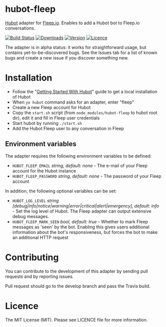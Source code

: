 # hubot-fleep

[Hubot](https://github.com/github/hubot) adapter for [Fleep.io](http://fleep.io).
Enables to add a Hubot bot to Fleep.io conversations.

[![Build Status](https://img.shields.io/travis/anroots/hubot-fleep.svg)](https://travis-ci.org/anroots/hubot-fleep)
[![Downloads](https://img.shields.io/npm/dm/hubot-fleep.svg)](https://www.npmjs.com/package/hubot-fleep)
[![Version](https://img.shields.io/npm/v/hubot-fleep.svg)](https://github.com/anroots/hubot-fleep/releases)
[![Licence](https://img.shields.io/npm/l/express.svg)](https://github.com/anroots/hubot-fleep/blob/master/LICENSE)

The adapter is in alpha status: it works for straightforward usage, but contains yet-to-be-discovered bugs. See the Issues tab for a list of known bugs and create a new issue if you discover something new.

# Installation

* Follow the "[Getting Started With Hubot](https://github.com/github/hubot/blob/master/docs/README.md)" guide to get a local installation of Hubot
* When `yo hubot` command asks for an adapter, enter "fleep"
* Create a new Fleep account for Hubot
* Copy the `start.sh` script (from `node_modules/hubot-fleep` to hubot root dir), edit it and fill in Fleep user credentials
* Start hubot by running `./start.sh`
* Add the Hubot Fleep user to any conversation in Fleep

## Environment variables

The adapter requires the following environment variables to be defined:

* `HUBOT_FLEEP_EMAIL` _string, default: none_ - The e-mail of your Fleep account for the Hubot instance
* `HUBOT_FLEEP_PASSWORD` _string, default: none_ - The password of your Fleep account

In addition, the following optional variables can be set:

* `HUBOT_LOG_LEVEL` _string [debug|info|notice|warning|error|critical|alert|emergency], default: info_ - Set the log level of Hubot. The Fleep adapter can output extensive debug messages.
* `HUBOT_FLEEP_MARK_SEEN` _bool, default: true_ - Whether to mark Fleep messages as 'seen' by the bot. Enabling this gives users additional information about the bot's responsiveness, but forces the bot to make an additional HTTP request

# Contributing

You can contribute to the development of this adapter by sending pull requests and by reporting issues.

Pull request should go to the develop branch and pass the Travis build.

# Licence

The MIT License (MIT). Please see LICENCE file for more information.
